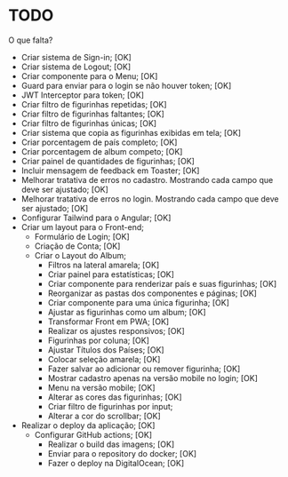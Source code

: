 # TODO

O que falta?

- Criar sistema de Sign-in; [OK]
- Criar sistema de Logout; [OK]
- Criar componente para o Menu; [OK]
- Guard para enviar para o login se não houver token; [OK]
- JWT Interceptor para token; [OK]
- Criar filtro de figurinhas repetidas; [OK]
- Criar filtro de figurinhas faltantes; [OK]
- Criar filtro de figurinhas únicas; [OK]
- Criar sistema que copia as figurinhas exibidas em tela; [OK]
- Criar porcentagem de país completo; [OK]
- Criar porcentagem de album competo; [OK]
- Criar painel de quantidades de figurinhas; [OK]
- Incluir mensagem de feedback em Toaster; [OK]
- Melhorar tratativa de erros no cadastro. Mostrando cada campo que deve ser ajustado; [OK]
- Melhorar tratativa de erros no login. Mostrando cada campo que deve ser ajustado; [OK]
- Configurar Tailwind para o Angular; [OK]
- Criar um layout para o Front-end;
  - Formulário de Login; [OK]
  - Criação de Conta; [OK]
  - Criar o Layout do Album;
    - Filtros na lateral amarela; [OK]
    - Criar painel para estatísticas; [OK]
    - Criar componente para renderizar país e suas figurinhas; [OK]
    - Reorganizar as pastas dos componentes e páginas; [OK]
    - Criar componente para uma única figurinha; [OK]
    - Ajustar as figurinhas como um album; [OK]
    - Transformar Front em PWA; [OK]
    - Realizar os ajustes responsivos; [OK]
    - Figurinhas por coluna; [OK]
    - Ajustar Títulos dos Países; [OK]
    - Colocar seleção amarela; [OK]
    - Fazer salvar ao adicionar ou remover figurinha; [OK]
    - Mostrar cadastro apenas na versão mobile no login; [OK]
    - Menu na versão mobile; [OK]
    - Alterar as cores das figurinhas; [OK]
    - Criar filtro de figurinhas por input;
    - Alterar a cor do scrollbar; [OK]
- Realizar o deploy da aplicação; [OK]
  - Configurar GitHub actions; [OK]
    - Realizar o build das imagens; [OK]
    - Enviar para o repository do docker; [OK]
    - Fazer o deploy na DigitalOcean; [OK]
